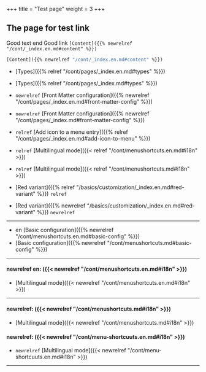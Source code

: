 +++
title = "Test page"
weight = 3
+++

## The page for test link

Good text end Good link `[Content]({{% newrelref "/cont/_index.en.md#content" %}})`
```mk
[Content]({{% newrelref "/cont/_index.en.md#content" %}})
```
- [Types]({{% relref "/cont/pages/_index.en.md#types" %}})
- [Types]({{% relref "/cont/pages/_index.md#types" %}})

- `newrelref` [Front Matter configuration]({{% newrelref "/cont/pages/_index.en.md#front-matter-config" %}})
- `newrelref` [Front Matter configuration]({{% newrelref "/cont/pages/_index.md#front-matter-config" %}})

- `relref` [Add icon to a menu entry]({{% relref "/cont/pages/_index.en.md#add-icon-to-menu" %}})
- `relref` [Multilingual mode]({{< relref "/cont/menushortcuts.en.md#i18n" >}})
- `relref` [Multilingual mode]({{< relref "/cont/menushortcuts.md#i18n" >}})

- [Red variant]({{% relref "/basics/customization/_index.en.md#red-variant" %}}) `relref`
- [Red variant]({{% newrelref "/basics/customization/_index.en.md#red-variant" %}}) `newrelref`

---

- en [Basic configuration]({{% newrelref "/cont/menushortcuts.en.md#basic-config" %}})
- [Basic configuration]({{% newrelref "/cont/menushortcuts.md#basic-config" %}})

---
#### newrelref en: ({{< newrelref "/cont/menushortcuts.en.md#i18n" >}})
  - [Multilingual mode]({{< newrelref "/cont/menushortcuts.en.md#i18n" >}})
---

#### newrelref: ({{< newrelref "/cont/menushortcuts.md#i18n" >}})
  - [Multilingual mode]({{< newrelref "/cont/menushortcuts.md#i18n" >}})

#### newrelref: ({{< newrelref "/cont/menu-shortcuuts.en.md#i18n" >}})

- `newrelref` [Multilingual mode]({{< newrelref "/cont/menu-shortcuuts.en.md#i18n" >}})

---
